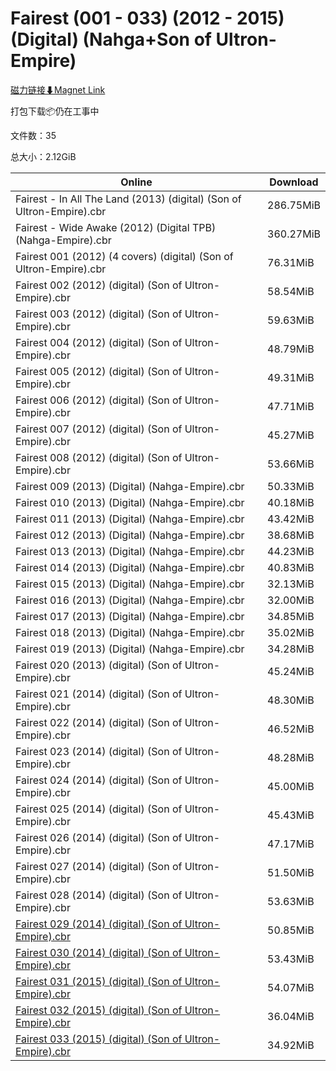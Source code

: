 # Fairest (001 - 033) (2012 - 2015) (Digital) (Nahga+Son of Ultron-Empire)

[磁力链接⬇Magnet Link](magnet:?xt=urn:btih:400e97165f4657ce75beb46a1255b5ef469c6f33&dn=Fairest%20%28001%20-%20033%29%20%282012%20-%202015%29%20%28Digital%29%20%28Nahga%2BSon%20of%20Ultron-Empire%29)

打包下载📦仍在工事中

文件数：35

总大小：2.12GiB

Online | Download
--- | ---
Fairest - In All The Land (2013) (digital) (Son of Ultron-Empire).cbr | 286.75MiB
Fairest - Wide Awake (2012) (Digital TPB) (Nahga-Empire).cbr | 360.27MiB
Fairest 001 (2012) (4 covers) (digital) (Son of Ultron-Empire).cbr | 76.31MiB
Fairest 002 (2012) (digital) (Son of Ultron-Empire).cbr | 58.54MiB
Fairest 003 (2012) (digital) (Son of Ultron-Empire).cbr | 59.63MiB
Fairest 004 (2012) (digital) (Son of Ultron-Empire).cbr | 48.79MiB
Fairest 005 (2012) (digital) (Son of Ultron-Empire).cbr | 49.31MiB
Fairest 006 (2012) (digital) (Son of Ultron-Empire).cbr | 47.71MiB
Fairest 007 (2012) (digital) (Son of Ultron-Empire).cbr | 45.27MiB
Fairest 008 (2012) (digital) (Son of Ultron-Empire).cbr | 53.66MiB
Fairest 009 (2013) (Digital) (Nahga-Empire).cbr | 50.33MiB
Fairest 010 (2013) (Digital) (Nahga-Empire).cbr | 40.18MiB
Fairest 011 (2013) (Digital) (Nahga-Empire).cbr | 43.42MiB
Fairest 012 (2013) (Digital) (Nahga-Empire).cbr | 38.68MiB
Fairest 013 (2013) (Digital) (Nahga-Empire).cbr | 44.23MiB
Fairest 014 (2013) (Digital) (Nahga-Empire).cbr | 40.83MiB
Fairest 015 (2013) (Digital) (Nahga-Empire).cbr | 32.13MiB
Fairest 016 (2013) (Digital) (Nahga-Empire).cbr | 32.00MiB
Fairest 017 (2013) (Digital) (Nahga-Empire).cbr | 34.85MiB
Fairest 018 (2013) (Digital) (Nahga-Empire).cbr | 35.02MiB
Fairest 019 (2013) (Digital) (Nahga-Empire).cbr | 34.28MiB
Fairest 020 (2013) (digital) (Son of Ultron-Empire).cbr | 45.24MiB
Fairest 021 (2014) (digital) (Son of Ultron-Empire).cbr | 48.30MiB
Fairest 022 (2014) (digital) (Son of Ultron-Empire).cbr | 46.52MiB
Fairest 023 (2014) (digital) (Son of Ultron-Empire).cbr | 48.28MiB
Fairest 024 (2014) (digital) (Son of Ultron-Empire).cbr | 45.00MiB
Fairest 025 (2014) (digital) (Son of Ultron-Empire).cbr | 45.43MiB
Fairest 026 (2014) (digital) (Son of Ultron-Empire).cbr | 47.17MiB
Fairest 027 (2014) (digital) (Son of Ultron-Empire).cbr | 51.50MiB
Fairest 028 (2014) (digital) (Son of Ultron-Empire).cbr | 53.63MiB
[Fairest 029 (2014) (digital) (Son of Ultron-Empire).cbr](https://github.com/alicewish/markdown/blob/master/comic/Fairest-029-2014-digital-Son-of-Ultron-Empire-cbr.md) | 50.85MiB
[Fairest 030 (2014) (digital) (Son of Ultron-Empire).cbr](https://github.com/alicewish/markdown/blob/master/comic/Fairest-030-2014-digital-Son-of-Ultron-Empire-cbr.md) | 53.43MiB
[Fairest 031 (2015) (digital) (Son of Ultron-Empire).cbr](https://github.com/alicewish/markdown/blob/master/comic/Fairest-031-2015-digital-Son-of-Ultron-Empire-cbr.md) | 54.07MiB
[Fairest 032 (2015) (digital) (Son of Ultron-Empire).cbr](https://github.com/alicewish/markdown/blob/master/comic/Fairest-032-2015-digital-Son-of-Ultron-Empire-cbr.md) | 36.04MiB
[Fairest 033 (2015) (digital) (Son of Ultron-Empire).cbr](https://github.com/alicewish/markdown/blob/master/comic/Fairest-033-2015-digital-Son-of-Ultron-Empire-cbr.md) | 34.92MiB